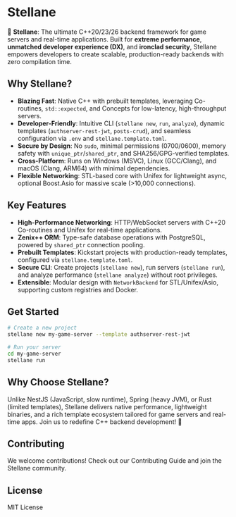 # Stellane

🚀 **Stellane**: The ultimate C++20/23/26 backend framework for game servers and real-time applications. Built for **extreme performance**, **unmatched developer experience (DX)**, and **ironclad security**, Stellane empowers developers to create scalable, production-ready backends with zero compilation time.

## Why Stellane?
- **Blazing Fast**: Native C++ with prebuilt templates, leveraging Co-routines, `std::expected`, and Concepts for low-latency, high-throughput servers.
- **Developer-Friendly**: Intuitive CLI (`stellane new`, `run`, `analyze`), dynamic templates (`authserver-rest-jwt`, `posts-crud`), and seamless configuration via `.env` and `stellane.template.toml`.
- **Secure by Design**: No `sudo`, minimal permissions (0700/0600), memory safety with `unique_ptr`/`shared_ptr`, and SHA256/GPG-verified templates.
- **Cross-Platform**: Runs on Windows (MSVC), Linux (GCC/Clang), and macOS (Clang, ARM64) with minimal dependencies.
- **Flexible Networking**: STL-based core with Unifex for lightweight async, optional Boost.Asio for massive scale (>10,000 connections).

## Key Features
- **High-Performance Networking**: HTTP/WebSocket servers with C++20 Co-routines and Unifex for real-time applications.
- **Zenix++ ORM**: Type-safe database operations with PostgreSQL, powered by `shared_ptr` connection pooling.
- **Prebuilt Templates**: Kickstart projects with production-ready templates, configured via `stellane.template.toml`.
- **Secure CLI**: Create projects (`stellane new`), run servers (`stellane run`), and analyze performance (`stellane analyze`) without root privileges.
- **Extensible**: Modular design with `NetworkBackend` for STL/Unifex/Asio, supporting custom registries and Docker.

## Get Started
```bash
# Create a new project
stellane new my-game-server --template authserver-rest-jwt

# Run your server
cd my-game-server
stellane run
```
## Why Choose Stellane?
Unlike NestJS (JavaScript, slow runtime), Spring (heavy JVM), or Rust (limited templates), Stellane delivers native performance, lightweight binaries, and a rich template ecosystem tailored for game servers and real-time apps.
Join us to redefine C++ backend development! 🌟

## Contributing
We welcome contributions! Check out our Contributing Guide and join the Stellane community.

## License
MIT License


